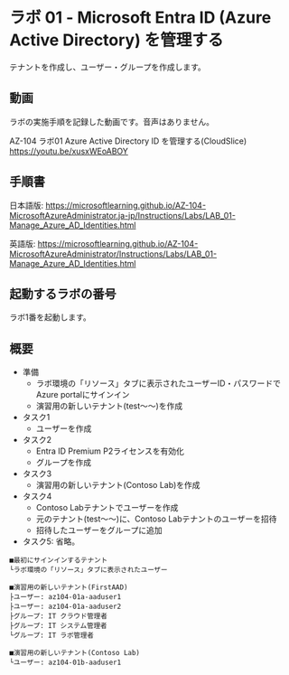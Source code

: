 # ラボ 01 - Microsoft Entra ID (Azure Active Directory) を管理する

テナントを作成し、ユーザー・グループを作成します。

## 動画

ラボの実施手順を記録した動画です。音声はありません。

AZ-104 ラボ01 Azure Active Directory ID を管理する(CloudSlice)
https://youtu.be/xusxWEoABOY

## 手順書

日本語版:
https://microsoftlearning.github.io/AZ-104-MicrosoftAzureAdministrator.ja-jp/Instructions/Labs/LAB_01-Manage_Azure_AD_Identities.html

英語版:
https://microsoftlearning.github.io/AZ-104-MicrosoftAzureAdministrator/Instructions/Labs/LAB_01-Manage_Azure_AD_Identities.html

## 起動するラボの番号

ラボ1番を起動します。

## 概要

- 準備
  - ラボ環境の「リソース」タブに表示されたユーザーID・パスワードでAzure portalにサインイン
  - 演習用の新しいテナント(test～～)を作成
- タスク1
  - ユーザーを作成
- タスク2
  - Entra ID Premium P2ライセンスを有効化
  - グループを作成
- タスク3
  - 演習用の新しいテナント(Contoso Lab)を作成
- タスク4
  - Contoso Labテナントでユーザーを作成
  - 元のテナント(test～～)に、Contoso Labテナントのユーザーを招待
  - 招待したユーザーをグループに追加
- タスク5: 省略。

```
■最初にサインインするテナント
└ラボ環境の「リソース」タブに表示されたユーザー

■演習用の新しいテナント(FirstAAD)
├ユーザー: az104-01a-aaduser1
├ユーザー: az104-01a-aaduser2
├グループ: IT クラウド管理者
├グループ: IT システム管理者
└グループ: IT ラボ管理者

■演習用の新しいテナント(Contoso Lab)
└ユーザー: az104-01b-aaduser1
```
